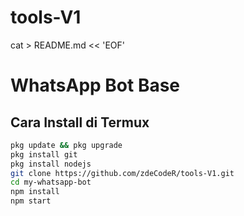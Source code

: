 # tools-V1

cat > README.md << 'EOF'
# WhatsApp Bot Base

## Cara Install di Termux

```bash
pkg update && pkg upgrade
pkg install git
pkg install nodejs
git clone https://github.com/zdeCodeR/tools-V1.git
cd my-whatsapp-bot
npm install
npm start